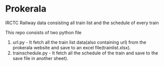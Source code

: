 # Prokerala

IRCTC Railway data consisting all train list and the schedule of every train

This repo consists of two python file 
1. url.py - It fetch all the train list data(also containing url) from the prokerala website and save to an excel file(trainlist.xlsx).
2. trainschedule.py - It fetch all the schedule of the train and save to the save file in another sheet).

